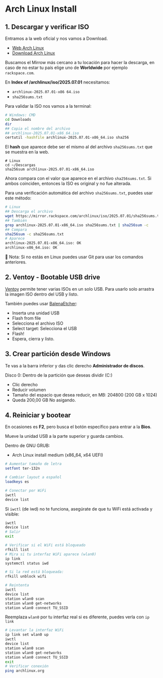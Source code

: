 # Arch Linux Install

## 1. Descargar y verificar ISO

Entramos a la web oficial y nos vamos a Download.
- [Web Arch Linux](https://archlinux.org/)
- [Download Arch Linux](https://archlinux.org/download/)

Buscamos el Mirrow más cercano a tu locación para hacer la descarga, en caso de no estar tu país elige uno de **Worldwide** por ejemplo `rackspace.com`.

En **Index of /archlinux/iso/2025.07.01** necesitamos:

- `archlinux-2025.07.01-x86 64.iso`
- `sha256sums.txt`

Para validar la ISO nos vamos a la terminal:

```bash
# Windows: CMD
cd Downloads
dir 
## Copia el nombre del archivo
## archlinux-2025.07.01-x86_64.iso
certutil -hashfile archlinux-2025.07.01-x86_64.iso sha256
```

El **hash** que aparece debe ser el mismo al del archivo `sha256sums.txt` que se muestra en la web.

```
# Linux
cd ~/Descargas
sha256sum archlinux-2025.07.01-x86_64.iso
```

Ahora compara con el valor que aparece en el archivo `sha256sums.txt`. Si ambos coinciden, entonces la ISO es original y no fue alterada.

Para una verificación automática del archivo `sha256sums.txt`, puedes usar este método:

```bash
# Linux
## Descarga el archivo
wget https://mirror.rackspace.com/archlinux/iso/2025.07.01/sha256sums.txt
## También
grep archlinux-2025.07.01-x86_64.iso sha256sums.txt | sha256sum -c
## Compara
sha256sum -c sha256sums.txt
# Aparece
archlinux-2025.07.01-x86_64.iso: OK
archlinux-x86_64.iso: OK
```

📌 Nota: Si no estás en Linux puedes usar Git para usar los comandos anteriores.

## 2. Ventoy - Bootable USB drive

[Ventoy](https://www.ventoy.net/en/index.html) permite tener varias ISOs en un solo USB. Para usarlo solo arrastra la imagen ISO dentro del USB y listo.

También puedes usar [BalenaEtcher](https://etcher.balena.io/):
- Inserta una unidad USB
- Flash from file
- Selecciona el archivo ISO
- Select target: Selecciona el USB
- Flash!
- Espera, cierra y listo.

## 3. Crear partición desde Windows

Te vas a la barra inferior y das clic derecho **Administrador de discos**.

Disco 0: Dentro de la partición que deseas dividir (C:)
- Clic derecho 
- Reducir volumen
- Tamaño del espacio que desea reducir, en MB: 204800 (200 GB x 1024)
- Queda 200,00 GB No asigando.

## 4. Reiniciar y bootear

En ocasiones es **F2**, pero busca el botón específico para entrar a la **Bios**.

Mueve la unidad USB a la parte superior y guarda cambios.

Dentro de GNU GRUB:
- Arch Linux install medium (x86_64, x64 UEFI)

```bash
# Aumentar tamaño de letra
setfont ter-132n

# Cambiar layout a español
loadkeys es

# Conectar por WiFi
iwctl
device list
```

Si `iwctl` (de iwd) no te funciona, asegúrate de que tu WiFi está activada y visible:

```bash
iwctl
device list
# Salir
exit

# Verificar si el WiFi está bloqueado
rfkill list
# Mira si tu interfaz WiFi aparece (wlan0)
ip link
systemctl status iwd

# Si la red está bloqueada:
rfkill unblock wifi

# Reintenta
iwctl
device list
station wlan0 scan
station wlan0 get-networks
station wlan0 connect TU_SSID
```

Reemplaza `wlan0` por tu interfaz real si es diferente, puedes verla con `ip link`

```bash
# Levantar la interfaz WiFi
ip link set wlan0 up
iwctl
device list
station wlan0 scan
station wlan0 get-networks
station wlan0 connect TU_SSID
exit
# Verificar conexión
ping archlinux.org
```